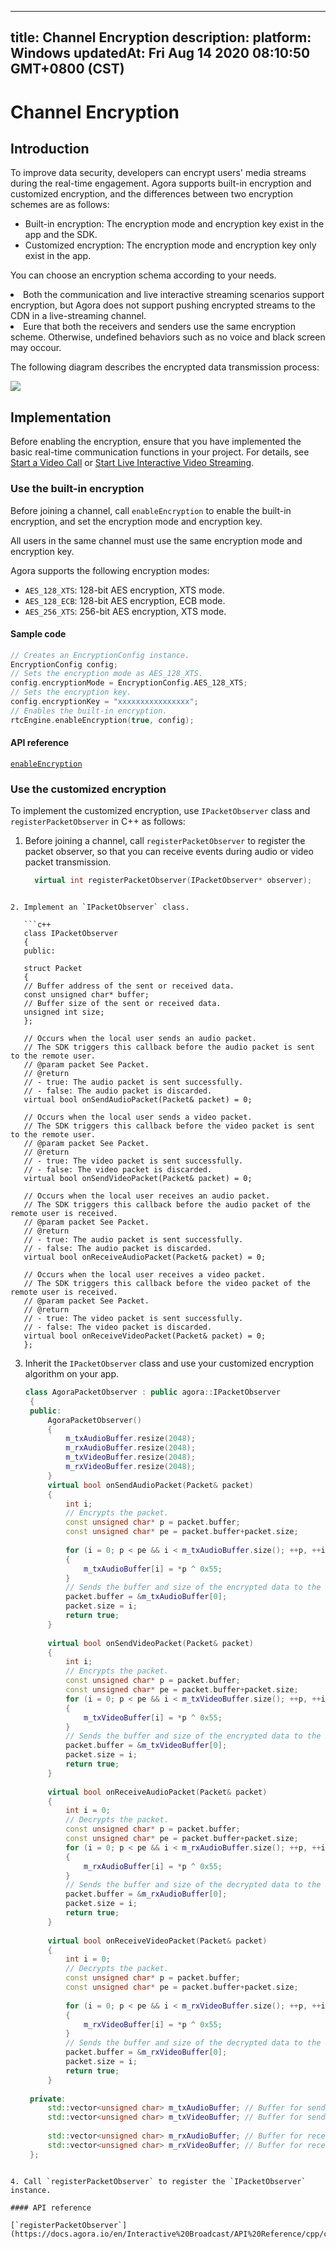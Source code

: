 
---
title: Channel Encryption
description: 
platform: Windows
updatedAt: Fri Aug 14 2020 08:10:50 GMT+0800 (CST)
---
# Channel Encryption
## Introduction

To improve data security, developers can encrypt users' media streams during the real-time engagement. Agora supports built-in encryption and customized encryption, and the differences between two encryption schemes are as follows:

- Built-in encryption: The encryption mode and encryption key exist in the app and the SDK.
- Customized encryption: The encryption mode and encryption key only exist in the app.

You can choose an encryption schema according to your needs.

<div class="alert note"><li>Both the communication and live interactive streaming scenarios support encryption, but Agora does not support pushing encrypted streams to the CDN in a live-streaming channel.</li><li>Eure that both the receivers and senders use the same encryption scheme. Otherwise, undefined behaviors such as no voice and black screen may occour.</li></div>

The following diagram describes the encrypted data transmission process:

![](https://web-cdn.agora.io/docs-files/1596711714514)

## Implementation

Before enabling the encryption, ensure that you have implemented the basic real-time communication functions in your project. For details, see [Start a Video Call](../../en/Interactive%20Broadcast/start_call_windows.md) or [Start Live Interactive Video Streaming](../../en/Interactive%20Broadcast/start_live_windows.md).

### Use the built-in encryption

Before joining a channel, call `enableEncryption` to enable the built-in encryption, and set the encryption mode and encryption key.

<div class="alert note">All users in the same channel must use the same encryption mode and encryption key.</div>

Agora supports the following encryption modes:

- `AES_128_XTS`: 128-bit AES encryption, XTS mode.
- `AES_128_ECB`: 128-bit AES encryption, ECB mode.
- `AES_256_XTS`: 256-bit AES encryption, XTS mode.

#### Sample code

```c++
// Creates an EncryptionConfig instance.
EncryptionConfig config;
// Sets the encryption mode as AES_128_XTS.
config.encryptionMode = EncryptionConfig.AES_128_XTS;
// Sets the encryption key.
config.encryptionKey = "xxxxxxxxxxxxxxxx";
// Enables the built-in encryption.
rtcEngine.enableEncryption(true, config);
```

#### API reference

[`enableEncryption`](https://docs.agora.io/en/Interactive%20Broadcast/API%20Reference/cpp/classagora_1_1rtc_1_1_i_rtc_engine.html#ad5ea5f0dfd8117f38d9c4b12fe01fece)

### Use the customized encryption

To implement the customized encryption, use `IPacketObserver` class and `registerPacketObserver` in C++ as follows:

1. Before joining a channel, call `registerPacketObserver` to register the packet observer, so that you can receive events during audio or video packet transmission.

   ```c++
	 virtual int registerPacketObserver(IPacketObserver* observer);
```

2. Implement an `IPacketObserver` class.

   ```c++
   class IPacketObserver
   {
   public:
    
   struct Packet
   {
   // Buffer address of the sent or received data.
   const unsigned char* buffer;
   // Buffer size of the sent or received data.
   unsigned int size;
   };
    
   // Occurs when the local user sends an audio packet.
   // The SDK triggers this callback before the audio packet is sent to the remote user.
   // @param packet See Packet.
   // @return
   // - true: The audio packet is sent successfully.
   // - false: The audio packet is discarded.
   virtual bool onSendAudioPacket(Packet& packet) = 0;
    
   // Occurs when the local user sends a video packet.
   // The SDK triggers this callback before the video packet is sent to the remote user.
   // @param packet See Packet.
   // @return
   // - true: The video packet is sent successfully.
   // - false: The video packet is discarded.
   virtual bool onSendVideoPacket(Packet& packet) = 0;
    
   // Occurs when the local user receives an audio packet.
   // The SDK triggers this callback before the audio packet of the remote user is received.
   // @param packet See Packet.
   // @return
   // - true: The audio packet is sent successfully.
   // - false: The audio packet is discarded.
   virtual bool onReceiveAudioPacket(Packet& packet) = 0;
    
   // Occurs when the local user receives a video packet.
   // The SDK triggers this callback before the video packet of the remote user is received.
   // @param packet See Packet.
   // @return
   // - true: The video packet is sent successfully.
   // - false: The video packet is discarded.
   virtual bool onReceiveVideoPacket(Packet& packet) = 0;
   };
```

3. Inherit the `IPacketObserver` class and use your customized encryption algorithm on your app.

   ```c++
   class AgoraPacketObserver : public agora::IPacketObserver
    {
    public:
        AgoraPacketObserver()
        {
            m_txAudioBuffer.resize(2048);
            m_rxAudioBuffer.resize(2048);
            m_txVideoBuffer.resize(2048);
            m_rxVideoBuffer.resize(2048);
        }
        virtual bool onSendAudioPacket(Packet& packet)
        {
            int i;
            // Encrypts the packet.
            const unsigned char* p = packet.buffer;
            const unsigned char* pe = packet.buffer+packet.size;
    
            for (i = 0; p < pe && i < m_txAudioBuffer.size(); ++p, ++i)
            {
                m_txAudioBuffer[i] = *p ^ 0x55;
            }
            // Sends the buffer and size of the encrypted data to the SDK.
            packet.buffer = &m_txAudioBuffer[0];
            packet.size = i;
            return true;
        }
    
        virtual bool onSendVideoPacket(Packet& packet)
        {
            int i;
            // Encrypts the packet.
            const unsigned char* p = packet.buffer;
            const unsigned char* pe = packet.buffer+packet.size;
            for (i = 0; p < pe && i < m_txVideoBuffer.size(); ++p, ++i)
            {
                m_txVideoBuffer[i] = *p ^ 0x55;
            }
            // Sends the buffer and size of the encrypted data to the SDK.
            packet.buffer = &m_txVideoBuffer[0];
            packet.size = i;
            return true;
        }
    
        virtual bool onReceiveAudioPacket(Packet& packet)
        {
            int i = 0;
            // Decrypts the packet.
            const unsigned char* p = packet.buffer;
            const unsigned char* pe = packet.buffer+packet.size;
            for (i = 0; p < pe && i < m_rxAudioBuffer.size(); ++p, ++i)
            {
                m_rxAudioBuffer[i] = *p ^ 0x55;
            }
            // Sends the buffer and size of the decrypted data to the SDK.
            packet.buffer = &m_rxAudioBuffer[0];
            packet.size = i;
            return true;
        }
    
        virtual bool onReceiveVideoPacket(Packet& packet)
        {
            int i = 0;
            // Decrypts the packet.
            const unsigned char* p = packet.buffer;
            const unsigned char* pe = packet.buffer+packet.size;
    
            for (i = 0; p < pe && i < m_rxVideoBuffer.size(); ++p, ++i)
            {
                m_rxVideoBuffer[i] = *p ^ 0x55;
            }
            // Sends the buffer and size of the decrypted data to the SDK.
            packet.buffer = &m_rxVideoBuffer[0];
            packet.size = i;
            return true;
        }
    
    private:
        std::vector<unsigned char> m_txAudioBuffer; // Buffer for sending the audio data
        std::vector<unsigned char> m_txVideoBuffer; // Buffer for sending the video data
    
        std::vector<unsigned char> m_rxAudioBuffer; // Buffer for receiving the audio data
        std::vector<unsigned char> m_rxVideoBuffer; // Buffer for receiving the video data
    };
```

4. Call `registerPacketObserver` to register the `IPacketObserver` instance.

#### API reference

[`registerPacketObserver`](https://docs.agora.io/en/Interactive%20Broadcast/API%20Reference/cpp/classagora_1_1rtc_1_1_i_rtc_engine.html#a95b53a32d598c3d98a51c24f7f9af4b4)
